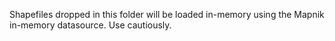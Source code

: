 Shapefiles dropped in this folder will be loaded in-memory using the Mapnik in-memory datasource.  Use cautiously.
